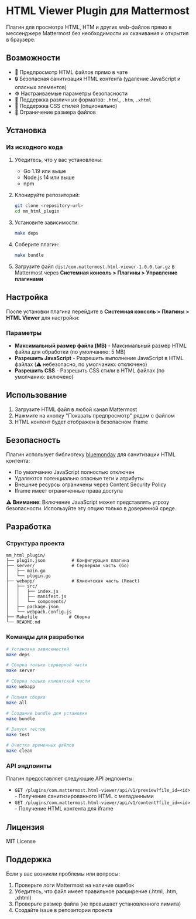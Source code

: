 # HTML Viewer Plugin для Mattermost

Плагин для просмотра HTML, HTM и других web-файлов прямо в мессенджере Mattermost без необходимости их скачивания и открытия в браузере.

## Возможности

- 📄 Предпросмотр HTML файлов прямо в чате
- 🔒 Безопасная санитизация HTML контента (удаление JavaScript и опасных элементов)
- ⚙️ Настраиваемые параметры безопасности
- 📱 Поддержка различных форматов: `.html`, `.htm`, `.xhtml`
- 🎨 Поддержка CSS стилей (опционально)
- 📏 Ограничение размера файлов

## Установка

### Из исходного кода

1. Убедитесь, что у вас установлены:
   - Go 1.19 или выше
   - Node.js 14 или выше
   - npm

2. Клонируйте репозиторий:
   ```bash
   git clone <repository-url>
   cd mm_html_plugin
   ```

3. Установите зависимости:
   ```bash
   make deps
   ```

4. Соберите плагин:
   ```bash
   make bundle
   ```

5. Загрузите файл `dist/com.mattermost.html-viewer-1.0.0.tar.gz` в Mattermost через **Системная консоль > Плагины > Управление плагинами**

## Настройка

После установки плагина перейдите в **Системная консоль > Плагины > HTML Viewer** для настройки:

### Параметры

- **Максимальный размер файла (MB)** - Максимальный размер HTML файла для обработки (по умолчанию: 5 MB)
- **Разрешить JavaScript** - Разрешить выполнение JavaScript в HTML файлах (⚠️ небезопасно, по умолчанию: отключено)
- **Разрешить CSS** - Разрешить CSS стили в HTML файлах (по умолчанию: включено)

## Использование

1. Загрузите HTML файл в любой канал Mattermost
2. Нажмите на кнопку "Показать предпросмотр" рядом с файлом
3. HTML контент будет отображен в безопасном iframe

## Безопасность

Плагин использует библиотеку [bluemonday](https://github.com/microcosm-cc/bluemonday) для санитизации HTML контента:

- По умолчанию JavaScript полностью отключен
- Удаляются потенциально опасные теги и атрибуты
- Внешние ресурсы ограничены через Content Security Policy
- Iframe имеет ограниченные права доступа

⚠️ **Внимание**: Включение JavaScript может представлять угрозу безопасности. Используйте эту опцию только в доверенной среде.

## Разработка

### Структура проекта

```
mm_html_plugin/
├── plugin.json          # Конфигурация плагина
├── server/              # Серверная часть (Go)
│   ├── main.go
│   └── plugin.go
├── webapp/              # Клиентская часть (React)
│   ├── src/
│   │   ├── index.js
│   │   ├── manifest.js
│   │   └── components/
│   ├── package.json
│   └── webpack.config.js
├── Makefile            # Сборка
└── README.md
```

### Команды для разработки

```bash
# Установка зависимостей
make deps

# Сборка только серверной части
make server

# Сборка только клиентской части  
make webapp

# Полная сборка
make all

# Создание bundle для установки
make bundle

# Запуск тестов
make test

# Очистка временных файлов
make clean
```

### API эндпоинты

Плагин предоставляет следующие API эндпоинты:

- `GET /plugins/com.mattermost.html-viewer/api/v1/preview?file_id=<id>` - Получение санитизированного HTML с метаданными
- `GET /plugins/com.mattermost.html-viewer/api/v1/content?file_id=<id>` - Получение HTML контента для iframe

## Лицензия

MIT License

## Поддержка

Если у вас возникли проблемы или вопросы:

1. Проверьте логи Mattermost на наличие ошибок
2. Убедитесь, что файл имеет правильное расширение (.html, .htm, .xhtml)
3. Проверьте размер файла (не превышает установленного лимита)
4. Создайте issue в репозитории проекта 